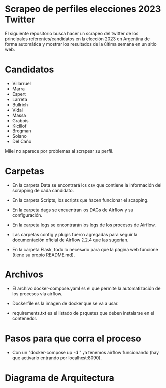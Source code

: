 # Scrapeo de perfiles elecciones 2023 Twitter
El siguiente repositorio busca hacer un scrapeo del twitter de los principales referentes/candidatos en la elección 2023 en Argentina de forma automática y mostrar los resultados de la última semana en un sitio web.

# Candidatos
- Villarruel
- Marra
- Espert
- Larreta
- Bullrich
- Vidal
- Massa
- Grabois
- Kicillof
- Bregman
- Solano
- Del Caño

Milei no aparece por problemas al scrapear su perfil.


# Carpetas

- En la carpeta Data se encontrará los csv que contiene la información del scrapping de cada candidato.

- En la carpeta Scripts, los scripts que hacen funcionar el scapping.

- En la carpeta dags se encuentran los DAGs de Airflow y su configuración.

- En la carpeta logs se encontrarán los logs de los procesos de Airflow.

- Las carpetas config y plugis fueron agregadas para seguir la documentación oficial de Airflow 2.2.4 que las sugerían.

- En la carpeta Flask, todo lo necesario para que la página web funcione (tiene su propio README.md).


# Archivos

- El archivo docker-compose.yaml es el que permite la automatización de los procesos vía airflow.

- Dockerfile es la imagen de docker que se va a usar.

- requirements.txt es el listado de paquetes que deben instalarse en el contenedor.


# Pasos para que corra el proceso

- Con un "docker-compose up -d " ya tenemos airflow funcionando (hay que activarlo entrando por localhost:8090).


# Diagrama de Arquitectura








